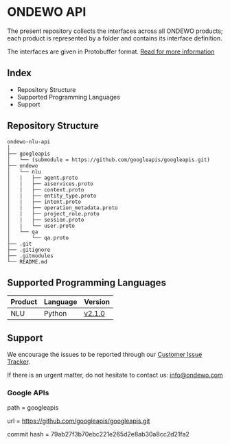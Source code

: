 # ONDEWO API #

The present repository collects the interfaces across all ONDEWO products; each product is represented by a
folder and contains its interface definition.

The interfaces are given in Protobuffer format.
[Read for more information](https://developers.google.com/protocol-buffers)

## Index ##

* Repository Structure
* Supported Programming Languages
* Support

## Repository Structure ##
```
ondewo-nlu-api
│
├── googleapis
│   └── (submodule = https://github.com/googleapis/googleapis.git)
├── ondewo
│   └── nlu
│   |   ├── agent.proto
│   |   ├── aiservices.proto
│   |   ├── context.proto
│   |   ├── entity_type.proto
│   |   ├── intent.proto
│   |   ├── operation_metadata.proto
│   |   ├── project_role.proto
│   |   ├── session.proto
│   |   └── user.proto
│   └── qa
│       └── qa.proto
├── .git
├── .gitignore
├── .gitmodules
└── README.md
```

## Supported Programming Languages ##

| Product  |      Language      |  Version                                                           |
|----------|:-------------------|:-------------------------------------------------------------------|
| NLU      | Python             | [v2.1.0](https://bitbucket.org/ondewo/ondewo-nlu-client-python)    |

## Support ##

We encourage the issues to be reported through our [Customer Issue Tracker](https://bitbucket.org/ondewo/ondewo-customer-issue-tracking/issues).

If there is an urgent matter, do not hesitate to contact us: [info@ondewo.com](mailto:info@ondewo.com)

### Google APIs ###
path = googleapis

url = https://github.com/googleapis/googleapis.git

commit hash = 79ab27f3b70ebc221e265d2e8ab30a8cc2d21fa2
